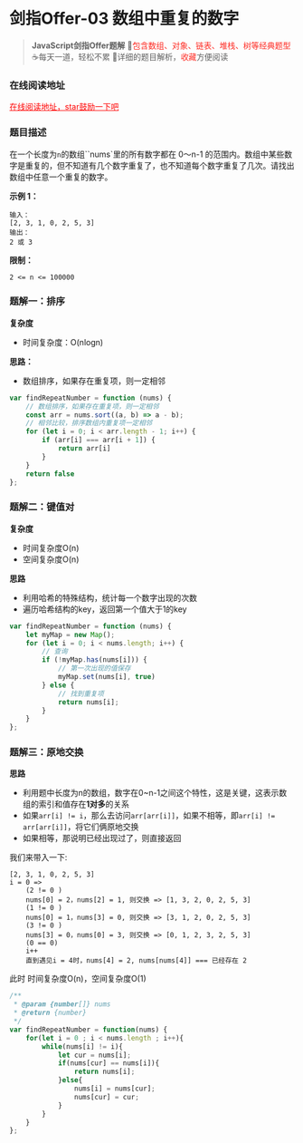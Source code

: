# 剑指Offer-03 数组中重复的数字

> **JavaScript剑指Offer题解**
> 🚀<span style="color:#fe2c24;">包含数组、对象、链表、堆栈、树等经典题型</span>
> ☕️每天一道，轻松不累
> 💬详细的题目解析，<span style="color:#fe2c24;">收藏</span>方便阅读

### 在线阅读地址
<p style="color: red">
<a style="color: red" href="https://github.com/webbj97/fe-questions/tree/master/docs/algorithm" target="blank">在线阅读地址，star鼓励一下吧</a>
</font>

### 题目描述

在一个长度为`n`的数组``nums`里的所有数字都在 0～n-1 的范围内。数组中某些数字是重复的，但不知道有几个数字重复了，也不知道每个数字重复了几次。请找出数组中任意一个重复的数字。

**示例 1：**

```
输入：
[2, 3, 1, 0, 2, 5, 3]
输出：
2 或 3 
```

**限制：**
```
2 <= n <= 100000
```
### 题解一：排序
**复杂度**

* 时间复杂度：O(nlogn)

**思路：**

* 数组排序，如果存在重复项，则一定相邻

```js
var findRepeatNumber = function (nums) {
    // 数组排序，如果存在重复项，则一定相邻
    const arr = nums.sort((a, b) => a - b);
    // 相邻比较，排序数组内重复项一定相邻
    for (let i = 0; i < arr.length - 1; i++) {
        if (arr[i] === arr[i + 1]) {
            return arr[i]
        }
    }
    return false
};
```


### 题解二：键值对

**复杂度**

* 时间复杂度O(n)
* 空间复杂度O(n)

**思路**

* 利用哈希的特殊结构，统计每一个数字出现的次数
* 遍历哈希结构的key，返回第一个值大于1的key

```js
var findRepeatNumber = function (nums) {
    let myMap = new Map();
    for (let i = 0; i < nums.length; i++) {
        // 查询
        if (!myMap.has(nums[i])) {
            // 第一次出现的值保存
            myMap.set(nums[i], true)
        } else {
            // 找到重复项
            return nums[i];
        }
    }
};
```

### 题解三：原地交换

**思路**

* 利用题中长度为n的数组，数字在0~n-1之间这个特性，这是关键，这表示数组的索引和值存在**1对多**的关系
* 如果`arr[i] != i`，那么去访问`arr[arr[i]]`，如果不相等，即`arr[i] != arr[arr[i]]`，将它们俩原地交换
* 如果相等，那说明已经出现过了，则直接返回

我们来带入一下:
```
[2, 3, 1, 0, 2, 5, 3]
i = 0 =>
	(2 != 0 ) 
	nums[0] = 2，nums[2] = 1, 则交换 => [1, 3, 2, 0, 2, 5, 3]
	(1 != 0 ) 
	nums[0] = 1，nums[3] = 0, 则交换 => [3, 1, 2, 0, 2, 5, 3]
	(3 != 0 ) 
	nums[3] = 0，nums[0] = 3, 则交换 => [0, 1, 2, 3, 2, 5, 3]
	(0 == 0)
	i++
	直到遇见i = 4时，nums[4] = 2, nums[nums[4]] === 已经存在 2

```
此时 时间复杂度O(n)，空间复杂度O(1)

```js
/**
 * @param {number[]} nums
 * @return {number}
 */
var findRepeatNumber = function(nums) {
    for(let i = 0 ; i < nums.length ; i++){
        while(nums[i] != i){
            let cur = nums[i];
            if(nums[cur] == nums[i]){
                return nums[i];
            }else{
                nums[i] = nums[cur];
                nums[cur] = cur;
            }
        }
    }
};
```